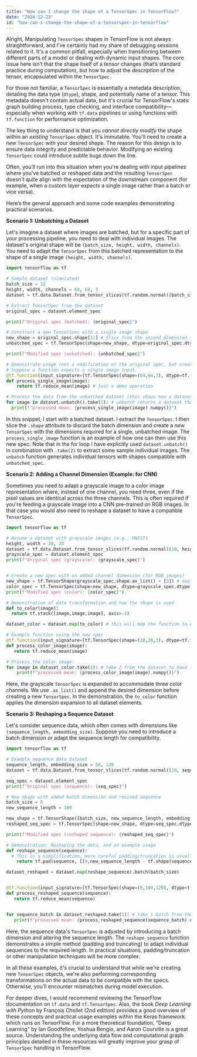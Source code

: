 ```yaml
---
title: "How can I change the shape of a TensorSpec in TensorFlow?"
date: "2024-12-23"
id: "how-can-i-change-the-shape-of-a-tensorspec-in-tensorflow"
---
```


Alright,  Manipulating `TensorSpec` shapes in TensorFlow is not always straightforward, and I've certainly had my share of debugging sessions related to it. It's a common pitfall, especially when transitioning between different parts of a model or dealing with dynamic input shapes. The core issue here isn’t that the shape itself of a *tensor* changes (that’s standard practice during computation), but how to adjust the *description* of the tensor, encapsulated within the `TensorSpec`.

For those not familiar, a `TensorSpec` is essentially a metadata description, detailing the data type (`dtype`), shape, and potentially name of a tensor. This metadata doesn't contain actual data, but it's crucial for TensorFlow's static graph building process, type checking, and interface compatibility—especially when working with `tf.data` pipelines or using functions with `tf.function` for performance optimization.

The key thing to understand is that you *cannot directly modify* the shape within an *existing* `TensorSpec` object. It's immutable. You'll need to create a *new* `TensorSpec` with your desired shape. The reason for this design is to ensure data integrity and predictable behavior. Modifying an existing `TensorSpec` could introduce subtle bugs down the line.

Often, you’ll run into this situation when you're dealing with input pipelines where you've batched or reshaped data and the resulting `TensorSpec` doesn't quite align with the expectation of the downstream component (for example, when a custom layer expects a single image rather than a batch or vice versa).

Here’s the general approach and some code examples demonstrating practical scenarios.

**Scenario 1: Unbatching a Dataset**

Let's imagine a dataset where images are batched, but for a specific part of your processing pipeline, you need to deal with individual images. The dataset's original shape will be `(batch_size, height, width, channels)`. You need to adapt the `TensorSpec` from this batched representation to the shape of a single image `(height, width, channels)`.

```python
import tensorflow as tf

# Sample dataset (simulated)
batch_size = 32
height, width, channels = 64, 64, 3
dataset = tf.data.Dataset.from_tensor_slices(tf.random.normal((batch_size, height, width, channels)))

# Extract TensorSpec from the dataset
original_spec = dataset.element_spec

print(f"Original spec (batched): {original_spec}")

# Construct a new TensorSpec with a single image shape
new_shape = original_spec.shape[1:] # Slice from the second dimension to remove batch size
unbatched_spec = tf.TensorSpec(shape=new_shape, dtype=original_spec.dtype)

print(f"Modified spec (unbatched): {unbatched_spec}")

# Demonstrate usage (not a modification of the original spec, but creation of new one)
# Suppose a function expects a single image input.
@tf.function(input_signature=[tf.TensorSpec(shape=(64,64,3), dtype=tf.float32)])
def process_single_image(image):
    return tf.reduce_mean(image) # just a demo operation

# Process the data from the unbatched dataset (this shows how a dataset's elements can be reshaped)
for image in dataset.unbatch().take(2): # unbatch returns a dataset that generates each image, use take for demo
  print(f"processed mean: {process_single_image(image).numpy()}")
```

In this snippet, I start with a batched dataset. I extract the `TensorSpec`. I then slice the `.shape` attribute to discard the batch dimension and create a *new* `TensorSpec` with the dimensions required for a single, unbatched image. The `process_single_image` function is an example of how one can then use this new spec. Note that in the for loop I have explicitly used `dataset.unbatch()` in combination with `.take(2)` to extract some sample individual images. The `unbatch` function generates individual tensors with shapes compatible with `unbatched_spec`.

**Scenario 2: Adding a Channel Dimension (Example: for CNN)**

Sometimes you need to adapt a grayscale image to a color image representation where, instead of one channel, you need three, even if the pixel values are identical across the three channels. This is often required if you're feeding a grayscale image into a CNN pre-trained on RGB images. In that case you would also need to reshape a dataset to have a compatible `TensorSpec`.

```python
import tensorflow as tf

# Assume a dataset with grayscale images (e.g., MNIST)
height, width = 28, 28
dataset = tf.data.Dataset.from_tensor_slices(tf.random.normal((10, height, width)))
grayscale_spec = dataset.element_spec
print(f"Original spec (grayscale): {grayscale_spec}")


# Create a new spec with an added channel dimension (for RGB images)
new_shape = tf.TensorShape(grayscale_spec.shape.as_list() + [3]) # explicitly convert to list to append and wrap in tensor shape again
color_spec = tf.TensorSpec(shape=new_shape, dtype=grayscale_spec.dtype)
print(f"Modified spec (color): {color_spec}")

# Demonstration of data transformation and how the shape is used
def to_color(image):
  return tf.stack([image,image,image], axis=-1)

dataset_color = dataset.map(to_color) # this will map the function to every dataset element.

# Example function using the new spec
@tf.function(input_signature=[tf.TensorSpec(shape=(28,28,3), dtype=tf.float32)])
def process_color_image(image):
   return tf.reduce_mean(image)

# Process the color image:
for image in dataset_color.take(2): # take 2 from the dataset to have the function work on 2 images.
    print(f"processed mean: {process_color_image(image).numpy()}")

```

Here, the grayscale `TensorSpec` is expanded to accommodate three color channels. We use `.as_list()` and append the desired dimension before creating a new `TensorSpec`. In the demonstration, the `to_color` function applies the dimension expansion to all dataset elements.

**Scenario 3: Reshaping a Sequence Dataset**

Let's consider sequence data, which often comes with dimensions like `(sequence_length, embedding_size)`. Suppose you need to introduce a batch dimension or adapt the sequence length for compatibility.

```python
import tensorflow as tf

# Example sequence data dataset
sequence_length, embedding_size = 50, 128
dataset = tf.data.Dataset.from_tensor_slices(tf.random.normal((10, sequence_length, embedding_size)))

seq_spec = dataset.element_spec
print(f"Original spec (sequence): {seq_spec}")

# New shape with added batch dimension and resized sequence
batch_size = 8
new_sequence_length = 100

new_shape = tf.TensorShape([batch_size, new_sequence_length, embedding_size])
reshaped_seq_spec = tf.TensorSpec(shape=new_shape, dtype=seq_spec.dtype)

print(f"Modified spec (reshaped sequence): {reshaped_seq_spec}")

# Demonstration: Reshaping the data, and an example usage
def reshape_sequence(sequence):
  # This is a simplification, more careful padding/truncation is usually needed
    return tf.pad(sequence, [[0,new_sequence_length - tf.shape(sequence)[0]],[0,0]])[:new_sequence_length]

dataset_reshaped = dataset.map(reshape_sequence).batch(batch_size)


@tf.function(input_signature=[tf.TensorSpec(shape=(8,100,128), dtype=tf.float32)])
def process_reshaped_sequence(sequence):
   return tf.reduce_mean(sequence)


for sequence_batch in dataset_reshaped.take(1): # take 1 batch from the dataset
   print(f"processed mean: {process_reshaped_sequence(sequence_batch).numpy()}")
```

Here, the sequence data's `TensorSpec` is adjusted by introducing a batch dimension and altering the sequence length. The `reshape_sequence` function demonstrates a simple method (padding and truncating) to adapt individual sequences to the required length. In practical situations, padding/truncation or other manipulation techniques will be more complex.

In all these examples, it's crucial to understand that while we're creating new `TensorSpec` objects, we're also performing corresponding transformations on the actual data to be compatible with the specs. Otherwise, you’ll encounter mismatches during model execution.

For deeper dives, I would recommend reviewing the TensorFlow documentation on `tf.data` and `tf.TensorSpec`. Also, the book *Deep Learning with Python* by François Chollet (2nd edition) provides a good overview of these concepts and practical usage examples within the Keras framework which runs on TensorFlow. For a more theoretical foundation, “Deep Learning” by Ian Goodfellow, Yoshua Bengio, and Aaron Courville is a great source. Understanding the underlying data flow and computational graph principles detailed in these resources will greatly improve your grasp of `TensorSpec` handling in TensorFlow.
